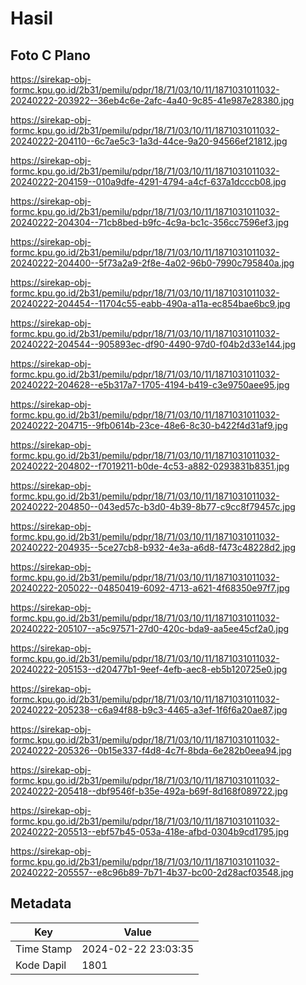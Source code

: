 # Hasil

## Foto C Plano

https://sirekap-obj-formc.kpu.go.id/2b31/pemilu/pdpr/18/71/03/10/11/1871031011032-20240222-203922--36eb4c6e-2afc-4a40-9c85-41e987e28380.jpg

https://sirekap-obj-formc.kpu.go.id/2b31/pemilu/pdpr/18/71/03/10/11/1871031011032-20240222-204110--6c7ae5c3-1a3d-44ce-9a20-94566ef21812.jpg

https://sirekap-obj-formc.kpu.go.id/2b31/pemilu/pdpr/18/71/03/10/11/1871031011032-20240222-204159--010a9dfe-4291-4794-a4cf-637a1dcccb08.jpg

https://sirekap-obj-formc.kpu.go.id/2b31/pemilu/pdpr/18/71/03/10/11/1871031011032-20240222-204304--71cb8bed-b9fc-4c9a-bc1c-356cc7596ef3.jpg

https://sirekap-obj-formc.kpu.go.id/2b31/pemilu/pdpr/18/71/03/10/11/1871031011032-20240222-204400--5f73a2a9-2f8e-4a02-96b0-7990c795840a.jpg

https://sirekap-obj-formc.kpu.go.id/2b31/pemilu/pdpr/18/71/03/10/11/1871031011032-20240222-204454--11704c55-eabb-490a-a11a-ec854bae6bc9.jpg

https://sirekap-obj-formc.kpu.go.id/2b31/pemilu/pdpr/18/71/03/10/11/1871031011032-20240222-204544--905893ec-df90-4490-97d0-f04b2d33e144.jpg

https://sirekap-obj-formc.kpu.go.id/2b31/pemilu/pdpr/18/71/03/10/11/1871031011032-20240222-204628--e5b317a7-1705-4194-b419-c3e9750aee95.jpg

https://sirekap-obj-formc.kpu.go.id/2b31/pemilu/pdpr/18/71/03/10/11/1871031011032-20240222-204715--9fb0614b-23ce-48e6-8c30-b422f4d31af9.jpg

https://sirekap-obj-formc.kpu.go.id/2b31/pemilu/pdpr/18/71/03/10/11/1871031011032-20240222-204802--f7019211-b0de-4c53-a882-0293831b8351.jpg

https://sirekap-obj-formc.kpu.go.id/2b31/pemilu/pdpr/18/71/03/10/11/1871031011032-20240222-204850--043ed57c-b3d0-4b39-8b77-c9cc8f79457c.jpg

https://sirekap-obj-formc.kpu.go.id/2b31/pemilu/pdpr/18/71/03/10/11/1871031011032-20240222-204935--5ce27cb8-b932-4e3a-a6d8-f473c48228d2.jpg

https://sirekap-obj-formc.kpu.go.id/2b31/pemilu/pdpr/18/71/03/10/11/1871031011032-20240222-205022--04850419-6092-4713-a621-4f68350e97f7.jpg

https://sirekap-obj-formc.kpu.go.id/2b31/pemilu/pdpr/18/71/03/10/11/1871031011032-20240222-205107--a5c97571-27d0-420c-bda9-aa5ee45cf2a0.jpg

https://sirekap-obj-formc.kpu.go.id/2b31/pemilu/pdpr/18/71/03/10/11/1871031011032-20240222-205153--d20477b1-9eef-4efb-aec8-eb5b120725e0.jpg

https://sirekap-obj-formc.kpu.go.id/2b31/pemilu/pdpr/18/71/03/10/11/1871031011032-20240222-205238--c6a94f88-b9c3-4465-a3ef-1f6f6a20ae87.jpg

https://sirekap-obj-formc.kpu.go.id/2b31/pemilu/pdpr/18/71/03/10/11/1871031011032-20240222-205326--0b15e337-f4d8-4c7f-8bda-6e282b0eea94.jpg

https://sirekap-obj-formc.kpu.go.id/2b31/pemilu/pdpr/18/71/03/10/11/1871031011032-20240222-205418--dbf9546f-b35e-492a-b69f-8d168f089722.jpg

https://sirekap-obj-formc.kpu.go.id/2b31/pemilu/pdpr/18/71/03/10/11/1871031011032-20240222-205513--ebf57b45-053a-418e-afbd-0304b9cd1795.jpg

https://sirekap-obj-formc.kpu.go.id/2b31/pemilu/pdpr/18/71/03/10/11/1871031011032-20240222-205557--e8c96b89-7b71-4b37-bc00-2d28acf03548.jpg


## Metadata

| Key        | Value               |
| ---------- | ------------------- |
| Time Stamp | 2024-02-22 23:03:35 |
| Kode Dapil | 1801                |



